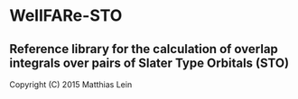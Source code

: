 # WellFARe-STO
## Reference library for the calculation of overlap integrals over pairs of Slater Type Orbitals (STO)
Copyright (C) 2015  Matthias Lein